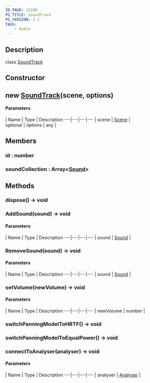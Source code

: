 ```yaml
---
ID_PAGE: 25189
PG_TITLE: SoundTrack
PG_VERSION: 2.1
TAGS:
    - Audio
---
```

## Description

class [SoundTrack](/classes/3.0/SoundTrack)



## Constructor

## new [SoundTrack](/classes/3.0/SoundTrack)(scene, options)



#### Parameters
 | Name | Type | Description
---|---|---|---
 | scene | [Scene](/classes/3.0/Scene) |      
optional | options | any |      
## Members

### id : number



### soundCollection : Array&lt;[Sound](/classes/3.0/Sound)&gt;



## Methods

### dispose() &rarr; void


### AddSound(sound) &rarr; void



#### Parameters
 | Name | Type | Description
---|---|---|---
 | sound | [Sound](/classes/3.0/Sound) |      

### RemoveSound(sound) &rarr; void



#### Parameters
 | Name | Type | Description
---|---|---|---
 | sound | [Sound](/classes/3.0/Sound) |      

### setVolume(newVolume) &rarr; void



#### Parameters
 | Name | Type | Description
---|---|---|---
 | newVolume | number |      

### switchPanningModelToHRTF() &rarr; void


### switchPanningModelToEqualPower() &rarr; void


### connectToAnalyser(analyser) &rarr; void



#### Parameters
 | Name | Type | Description
---|---|---|---
 | analyser | [Analyser](/classes/3.0/Analyser) |      

